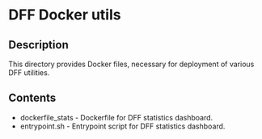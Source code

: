 # DFF Docker utils

## Description

This directory provides Docker files, necessary for deployment 
of various DFF utilities.

## Contents

* dockerfile_stats - Dockerfile for DFF statistics dashboard.
* entrypoint.sh - Entrypoint script for DFF statistics dashboard.